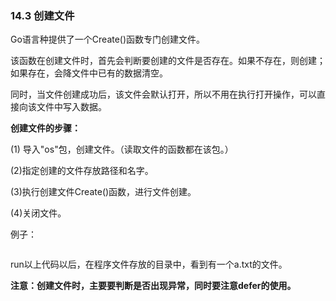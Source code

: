 ### 14.3 创建文件

Go语言种提供了一个Create\(\)函数专门创建文件。

该函数在创建文件时，首先会判断要创建的文件是否存在。如果不存在，则创建；如果存在，会降文件中已有的数据清空。

同时，当文件创建成功后，该文件会默认打开，所以不用在执行打开操作，可以直接向该文件中写入数据。



**创建文件的步骤：**

\(1\) 导入"os"包，创建文件。（读取文件的函数都在该包。）

\(2\)指定创建的文件存放路径和名字。

\(3\)执行创建文件Create\(\)函数，进行文件创建。

\(4\)关闭文件。

例子：

```go

```

run以上代码以后，在程序文件存放的目录中，看到有一个a.txt的文件。

**注意：创建文件时，主要要判断是否出现异常，同时要注意defer的使用。**

